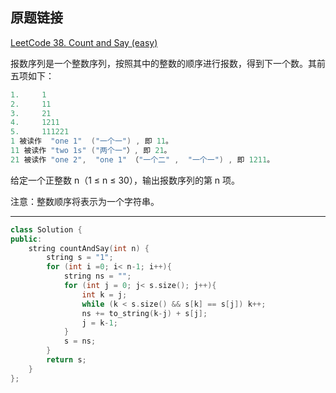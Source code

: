 ## 原题链接

[LeetCode 38. Count and Say (easy)](https://leetcode-cn.com/problems/count-and-say/)


报数序列是一个整数序列，按照其中的整数的顺序进行报数，得到下一个数。其前五项如下：

```cpp
1.     1
2.     11
3.     21
4.     1211
5.     111221
1 被读作  "one 1"  ("一个一") , 即 11。
11 被读作 "two 1s" ("两个一"）, 即 21。
21 被读作 "one 2",  "one 1" （"一个二" ,  "一个一") , 即 1211。
```

给定一个正整数 n（1 ≤ n ≤ 30），输出报数序列的第 n 项。

注意：整数顺序将表示为一个字符串。

---

```cpp
class Solution {
public:
    string countAndSay(int n) {
        string s = "1";
        for (int i =0; i< n-1; i++){
            string ns = "";
            for (int j = 0; j< s.size(); j++){
                int k = j;
                while (k < s.size() && s[k] == s[j]) k++;
                ns += to_string(k-j) + s[j];
                j = k-1;
            }
            s = ns;
        }
        return s;
    }
};
```
